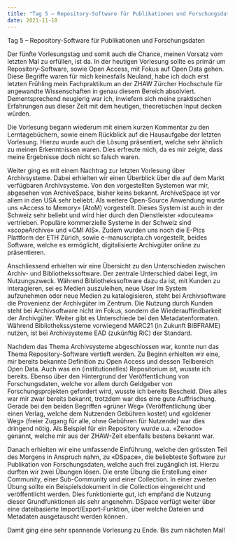 ```yaml
---
title: "Tag 5 – Repository-Software für Publikationen und Forschungsdaten"
date: 2021-11-18
---
```

Tag 5 – Repository-Software für Publikationen und Forschungsdaten

Der fünfte Vorlesungstag und somit auch die Chance, meinen Vorsatz vom letzten Mal zu erfüllen, ist da. In der heutigen Vorlesung sollte es primär um Repository-Software, 
sowie Open Access, mit Fokus auf Open Data gehen. Diese Begriffe waren für mich keinesfalls Neuland, habe ich doch erst letzten Frühling mein Fachpraktikum an der ZHAW 
Zürcher Hochschule für angewandte Wissenschaften in genau diesem Bereich absolviert. Dementsprechend neugierig war ich, inwiefern sich meine praktischen Erfahrungen aus 
dieser Zeit mit dem heutigen, theoretischen Input decken würden. 

Die Vorlesung begann wiederum mit einem kurzen Kommentar zu den Lerntagebüchern, sowie einem Rückblick auf die Hausaufgabe der letzten Vorlesung. Hierzu wurde auch die 
Lösung präsentiert, welche sehr ähnlich zu meinen Erkenntnissen waren. Dies erfreute mich, da es mir zeigte, dass meine Ergebnisse doch nicht so falsch waren. 

Weiter ging es mit einem Nachtrag zur letzten Vorlesung über Archivsysteme. Dabei erhielten wir einen Überblick über die auf dem Markt verfügbaren Archivsysteme. Von den 
vorgestellten Systemen war mir, abgesehen von ArchiveSpace, bisher keins bekannt. ArchiveSpace ist vor allem in den USA sehr beliebt. Als weitere Open-Source Anwendung wurde 
uns «Access to Memory» (AtoM) vorgestellt. Dieses System ist auch in der Schweiz sehr beliebt und wird hier durch den Dienstleister «docuteam» vertrieben. Populäre 
kommerzielle Systeme in der Schweiz sind «scopeArchive» und «CMI AIS». Zudem wurden uns noch die E-Pics Plattform der ETH Zürich, sowie e-manuscripta.ch vorgestellt, beides 
Software, welche es ermöglicht, digitalisierte Archivgüter online zu präsentieren. 

Anschliessend erhielten wir eine Übersicht zu den Unterschieden zwischen Archiv- und Bibliothekssoftware. Der zentrale Unterschied dabei liegt, im Nutzungszweck. Während 
Bibliothekssoftware dazu da ist, mit Kunden zu interagieren, sei es Medien auszuleihen, neue User im System aufzunehmen oder neue Medien zu katalogisieren, steht bei 
Archivsoftware die Provenienz der Archivgüter im Zentrum. Die Nutzung durch Kunden steht bei Archivsoftware nicht im Fokus, sondern die Wiederauffindbarkeit der Archivgüter. 
Weiter gibt es Unterschiede bei den Metadatenformaten. Während Bibliothekssysteme vorwiegend MARC21 (in Zukunft BIBFRAME) nutzen, ist bei Archivsysteme EAD (zukünftig RiC) 
der Standard. 

Nachdem das Thema Archivsysteme abgeschlossen war, konnte nun das Thema Repository-Software vertieft werden. Zu Beginn erhielten wir eine, mir bereits bekannte Definition zu Open Access und dessen
Teilbereich Open Data. Auch was ein (institutionelles) Repositorium ist, wusste ich bereits. Ebenso über den Hintergrund der Veröffentlichung von Forschungsdaten, welche vor
allem durch Geldgeber von Forschungsprojekten gefordert wird, wusste ich bereits Bescheid. Dies alles war mir zwar bereits bekannt, trotzdem war dies eine gute Auffrischung.
Gerade bei den beiden Begriffen «grüner Weg» (Veröffentlichung über einen Verlag, welche dem Nutzenden Gebühren kostet) und «goldener Weg» (freier Zugang für alle, ohne Gebühren
für Nutzende) war dies dringend nötig. Als Beispiel für ein Repository wurde u.a. «Zenodo» genannt, welche mir aus der ZHAW-Zeit ebenfalls bestens bekannt war. 

Danach erhielten wir eine umfassende Einführung, welche den grössten Teil des Morgens in Anspruch nahm, zu «DSpace», die beliebteste Software zur Publikation von Forschungsdaten, welche auch frei zugänglich ist. Hierzu durften wir zwei Übungen lösen. Die erste Übung die Erstellung einer Community, einer Sub-Community und einer Collection. In einer zweiten Übung sollte ein Beispielsdokument in die Collection eingereicht und veröffentlicht werden. Dies funktionierte gut, ich empfand die Nutzung dieser Grundfunktionen als sehr angenehm. DSpace verfügt weiter über eine dateibasierte Import/Export-Funktion, über welche Dateien und Metadaten ausgetauscht werden können.

Damit ging eine sehr spannende Vorlesung zu Ende. Bis zum nächsten Mal!
